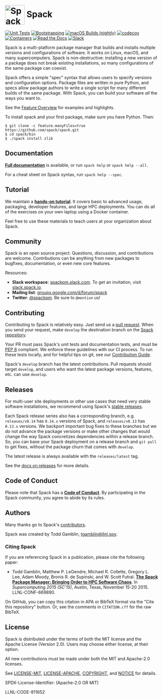 # <img src="https://cdn.rawgit.com/spack/spack/develop/share/spack/logo/spack-logo.svg" width="64" valign="middle" alt="Spack"/> Spack

[![Unit Tests](https://github.com/spack/spack/workflows/linux%20tests/badge.svg)](https://github.com/spack/spack/actions)
[![Bootstrapping](https://github.com/spack/spack/actions/workflows/bootstrap.yml/badge.svg)](https://github.com/spack/spack/actions/workflows/bootstrap.yml)
[![macOS Builds (nightly)](https://github.com/spack/spack/workflows/macOS%20builds%20nightly/badge.svg?branch=develop)](https://github.com/spack/spack/actions?query=workflow%3A%22macOS+builds+nightly%22)
[![codecov](https://codecov.io/gh/spack/spack/branch/develop/graph/badge.svg)](https://codecov.io/gh/spack/spack)
[![Containers](https://github.com/spack/spack/actions/workflows/build-containers.yml/badge.svg)](https://github.com/spack/spack/actions/workflows/build-containers.yml)
[![Read the Docs](https://readthedocs.org/projects/spack/badge/?version=latest)](https://spack.readthedocs.io)
[![Slack](https://slack.spack.io/badge.svg)](https://slack.spack.io)

Spack is a multi-platform package manager that builds and installs
multiple versions and configurations of software. It works on Linux,
macOS, and many supercomputers. Spack is non-destructive: installing a
new version of a package does not break existing installations, so many
configurations of the same package can coexist.

Spack offers a simple "spec" syntax that allows users to specify versions
and configuration options. Package files are written in pure Python, and
specs allow package authors to write a single script for many different
builds of the same package.  With Spack, you can build your software
*all* the ways you want to.

See the
[Feature Overview](https://spack.readthedocs.io/en/latest/features.html)
for examples and highlights.

To install spack and your first package, make sure you have Python.
Then:

    $ git clone -c feature.manyFiles=true https://github.com/spack/spack.git
    $ cd spack/bin
    $ ./spack install zlib

Documentation
----------------

[**Full documentation**](https://spack.readthedocs.io/) is available, or
run `spack help` or `spack help --all`.

For a cheat sheet on Spack syntax, run `spack help --spec`.

Tutorial
----------------

We maintain a
[**hands-on tutorial**](https://spack.readthedocs.io/en/latest/tutorial.html).
It covers basic to advanced usage, packaging, developer features, and large HPC
deployments.  You can do all of the exercises on your own laptop using a
Docker container.

Feel free to use these materials to teach users at your organization
about Spack.

Community
------------------------

Spack is an open source project.  Questions, discussion, and
contributions are welcome. Contributions can be anything from new
packages to bugfixes, documentation, or even new core features.

Resources:

* **Slack workspace**: [spackpm.slack.com](https://spackpm.slack.com).
  To get an invitation, visit [slack.spack.io](https://slack.spack.io).
* **Mailing list**: [groups.google.com/d/forum/spack](https://groups.google.com/d/forum/spack)
* **Twitter**: [@spackpm](https://twitter.com/spackpm). Be sure to
  `@mention` us!

Contributing
------------------------
Contributing to Spack is relatively easy.  Just send us a
[pull request](https://help.github.com/articles/using-pull-requests/).
When you send your request, make ``develop`` the destination branch on the
[Spack repository](https://github.com/spack/spack).

Your PR must pass Spack's unit tests and documentation tests, and must be
[PEP 8](https://www.python.org/dev/peps/pep-0008/) compliant.  We enforce
these guidelines with our CI process. To run these tests locally, and for
helpful tips on git, see our
[Contribution Guide](https://spack.readthedocs.io/en/latest/contribution_guide.html).

Spack's `develop` branch has the latest contributions. Pull requests
should target `develop`, and users who want the latest package versions,
features, etc. can use `develop`.

Releases
--------

For multi-user site deployments or other use cases that need very stable
software installations, we recommend using Spack's
[stable releases](https://github.com/spack/spack/releases).

Each Spack release series also has a corresponding branch, e.g.
`releases/v0.14` has `0.14.x` versions of Spack, and `releases/v0.13` has
`0.13.x` versions. We backport important bug fixes to these branches but
we do not advance the package versions or make other changes that would
change the way Spack concretizes dependencies within a release branch.
So, you can base your Spack deployment on a release branch and `git pull`
to get fixes, without the package churn that comes with `develop`.

The latest release is always available with the `releases/latest` tag.

See the [docs on releases](https://spack.readthedocs.io/en/latest/developer_guide.html#releases)
for more details.

Code of Conduct
------------------------

Please note that Spack has a
[**Code of Conduct**](.github/CODE_OF_CONDUCT.md). By participating in
the Spack community, you agree to abide by its rules.

Authors
----------------
Many thanks go to Spack's [contributors](https://github.com/spack/spack/graphs/contributors).

Spack was created by Todd Gamblin, tgamblin@llnl.gov.

### Citing Spack

If you are referencing Spack in a publication, please cite the following paper:

 * Todd Gamblin, Matthew P. LeGendre, Michael R. Collette, Gregory L. Lee,
   Adam Moody, Bronis R. de Supinski, and W. Scott Futral.
   [**The Spack Package Manager: Bringing Order to HPC Software Chaos**](https://www.computer.org/csdl/proceedings/sc/2015/3723/00/2807623.pdf).
   In *Supercomputing 2015 (SC’15)*, Austin, Texas, November 15-20 2015. LLNL-CONF-669890.

On GitHub, you can copy this citation in APA or BibTeX format via the "Cite this repository"
button. Or, see the comments in `CITATION.cff` for the raw BibTeX.

License
----------------

Spack is distributed under the terms of both the MIT license and the
Apache License (Version 2.0). Users may choose either license, at their
option.

All new contributions must be made under both the MIT and Apache-2.0
licenses.

See [LICENSE-MIT](https://github.com/spack/spack/blob/develop/LICENSE-MIT),
[LICENSE-APACHE](https://github.com/spack/spack/blob/develop/LICENSE-APACHE),
[COPYRIGHT](https://github.com/spack/spack/blob/develop/COPYRIGHT), and
[NOTICE](https://github.com/spack/spack/blob/develop/NOTICE) for details.

SPDX-License-Identifier: (Apache-2.0 OR MIT)

LLNL-CODE-811652
